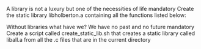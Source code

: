 A library is not a luxury but one of the necessities of life mandatory Create the static library libholberton.a containing all the functions listed below:

Without libraries what have we? We have no past and no future mandatory Create a script called create_static_lib.sh that creates a static library called liball.a from all the .c files that are in the current directory
